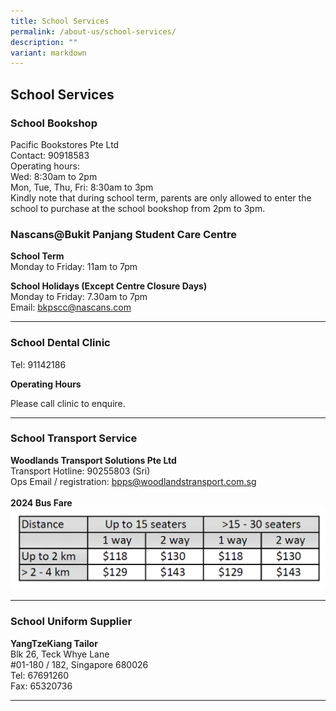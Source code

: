 ```yaml
---
title: School Services
permalink: /about-us/school-services/
description: ""
variant: markdown
---
```

School Services
---------------------

  
### School Bookshop

Pacific Bookstores Pte Ltd <br>
Contact: 90918583 <br>
Operating hours: <br>
Wed: 8:30am to 2pm <br>
Mon, Tue, Thu, Fri: 8:30am to 3pm <br>
Kindly note that during school term, parents are only allowed to enter the school to purchase at the school bookshop from 2pm to 3pm. <br>



### Nascans@Bukit Panjang Student Care Centre 


**School Term**<br>
Monday to Friday: 11am to 7pm


**School Holidays (Except Centre Closure Days)**<br>
Monday to Friday: 7.30am to 7pm<br>
Email:&nbsp;[bkpscc@nascans.com](mailto:bkpscc@nascans.com)

-------------------------------------------------
### School Dental Clinic

Tel: 91142186 <br>

**Operating Hours**

Please call clinic to enquire.



  



  
------------------------------------------------

### School Transport Service


**Woodlands Transport Solutions Pte Ltd** <br>
Transport Hotline: 90255803 (Sri) <br>
Ops Email / registration: [bpps@woodlandstransport.com.sg ](mailto:bpps@woodlandstransport.com.sg ) <br>
<br>
**2024 Bus Fare**<br>
![](/images/Transport_Fare.png)

------------------------------------------------------

### School Uniform Supplier

**YangTzeKiang Tailor** <br>
Blk 26, Teck Whye Lane <br>
#01-180 / 182, Singapore 680026 <br>
Tel: 67691260 <br>
Fax: 65320736 <br>

-----------------------